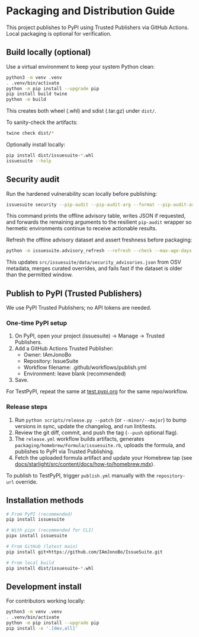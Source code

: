 # Packaging and Distribution Guide

This project publishes to PyPI using Trusted Publishers via GitHub Actions. Local packaging is optional for verification.

## Build locally (optional)

Use a virtual environment to keep your system Python clean:

```bash
python3 -m venv .venv
. .venv/bin/activate
python -m pip install --upgrade pip
pip install build twine
python -m build
```

This creates both wheel (.whl) and sdist (.tar.gz) under `dist/`.

To sanity-check the artifacts:

```bash
twine check dist/*
```

Optionally install locally:

```bash
pip install dist/issuesuite-*.whl
issuesuite --help
```

## Security audit

Run the hardened vulnerability scan locally before publishing:

```bash
issuesuite security --pip-audit --pip-audit-arg --format --pip-audit-arg json
```

This command prints the offline advisory table, writes JSON if requested, and forwards the remaining arguments to the resilient `pip-audit` wrapper so hermetic environments continue to receive actionable results.

Refresh the offline advisory dataset and assert freshness before packaging:

```bash
python -m issuesuite.advisory_refresh --refresh --check --max-age-days 30
```

This updates `src/issuesuite/data/security_advisories.json` from OSV metadata, merges curated overrides, and fails fast if the dataset is older than the permitted window.

## Publish to PyPI (Trusted Publishers)

We use PyPI Trusted Publishers; no API tokens are needed.

### One-time PyPI setup

1. On PyPI, open your project (issuesuite) → Manage → Trusted Publishers.
2. Add a GitHub Actions Trusted Publisher:
   - Owner: IAmJonoBo
   - Repository: IssueSuite
   - Workflow filename: .github/workflows/publish.yml
   - Environment: leave blank (recommended)
3. Save.

For TestPyPI, repeat the same at [test.pypi.org](https://test.pypi.org/) for the same repo/workflow.

### Release steps

1. Run `python scripts/release.py --patch` (or `--minor/--major`) to bump versions in sync, update the changelog, and run lint/tests.
2. Review the git diff, commit, and push the tag (`--push` optional flag).
3. The `release.yml` workflow builds artifacts, generates `packaging/homebrew/Formula/issuesuite.rb`, uploads the formula, and publishes to PyPI via Trusted Publishing.
4. Fetch the uploaded formula artifact and update your Homebrew tap (see [docs/starlight/src/content/docs/how-to/homebrew.mdx](docs/starlight/src/content/docs/how-to/homebrew.mdx)).

To publish to TestPyPI, trigger `publish.yml` manually with the `repository-url` override.

## Installation methods

```bash
# From PyPI (recommended)
pip install issuesuite

# With pipx (recommended for CLI)
pipx install issuesuite

# From GitHub (latest main)
pip install git+https://github.com/IAmJonoBo/IssueSuite.git

# From local build
pip install dist/issuesuite-*.whl
```

## Development install

For contributors working locally:

```bash
python3 -m venv .venv
. .venv/bin/activate
python -m pip install --upgrade pip
pip install -e '.[dev,all]'
```
